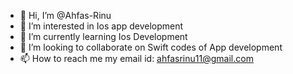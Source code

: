 - 👋 Hi, I’m @Ahfas-Rinu
- 👀 I’m interested in Ios app development
- 🌱 I’m currently learning Ios Development 
- 💞️ I’m looking to collaborate on Swift codes of App development
- 📫 How to reach me my email id: ahfasrinu11@gmail.com

<!---
Ahfas-Rinu/Ahfas-Rinu is a ✨ special ✨ repository because its `README.md` (this file) appears on your GitHub profile.
You can click the Preview link to take a look at your changes.
--->
